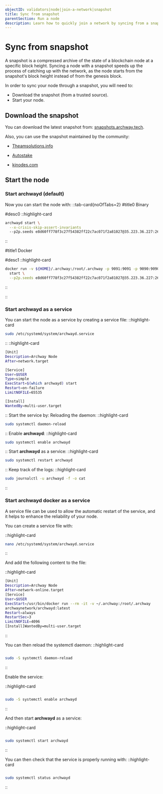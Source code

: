 ```yaml
---
objectID: validators|node|join-a-network|snapshot
title: Sync from snapshot
parentSection: Run a node
description: Learn how to quickly join a network by syncing from a snapshot.
---
```


# Sync from snapshot
A snapshot is a compressed archive of the state of a blockchain node at a specific block height. Syncing a node with a snapshot speeds up the process of catching up with the network, as the node starts from the snapshot's block height instead of from the genesis block.


In order to sync your node through a snapshot, you will need to:
- Download the snapshot (from a trusted source).
- Start your node.

## Download the snapshot
You can download the latest snapshot from:
<a href="https://snapshots.archway.tech" target="_blank">snapshots.archway.tech</a>.

Also, you can use the snapshot maintained by the community:

- <a href="https://www.theamsolutions.info/archway-constantine" target="_blank">Theamsolutions.info</a>

- <a href="https://autostake.com/networks/testnets/archway/#services" target="_blank">Autostake</a>

- <a href="https://services.kjnodes.com/home/testnet/archway/snapshot" target="_blank">kjnodes.com</a>




## Start the node

### Start archwayd (default)

Now you can start the node with:
::tab-card{noOfTabs=2}
#title0
Binary

#desc0
::highlight-card

```bash
archwayd start \
  --x-crisis-skip-assert-invariants
  --p2p.seeds e8d60ff778f3c27f54382ff22c7ac071f2a81027@35.223.36.227:26656
```
::
<!-- --unsafe-skip-upgrades 187340 -->
#title1
Docker

#desc1
::highlight-card

```bash
docker run -v ${HOME}/.archway:/root/.archway -p 9091:9091 -p 9090:9090 -p 26656:26656 -p 26657:26657 -p 1317:1317 docker.io/archwaynetwork/archwayd:constantine \
  start \
  --p2p.seeds e8d60ff778f3c27f54382ff22c7ac071f2a81027@35.223.36.227:26656
```

::

::

### Start archwayd as a service

You can start the node as a service by creating a service file:
::highlight-card

```bash
sudo /etc/systemd/system/archwayd.service

```

::
::highlight-card

```bash
[Unit]
Description=Archway Node
After=network.target

[Service]
User=$USER
Type=simple
ExecStart=$(which archwayd) start
Restart=on-failure
LimitNOFILE=65535

[Install]
WantedBy=multi-user.target

```

::
Start the service by:
Reloading the daemon:
::highlight-card

```bash
sudo systemctl daemon-reload

```

::
Enable **archwayd**:
::highlight-card

```bash
sudo systemctl enable archwayd
```

::
Start **archwayd** as a service:
::highlight-card

```bash
sudo systemctl restart archwayd
```

::
Keep track of the logs:
::highlight-card

```bash
sudo journalctl -u archwayd -f -o cat
```

::


### Start archwayd docker as a service

A service file can be used to allow the automatic restart of the service, and it helps to enhance the reliability of your node.

You can create a service file with:

::highlight-card

```bash
nano /etc/systemd/system/archwayd.service

```

::




And add the following content to the file:

::highlight-card

```bash
[Unit]
Description=Archway Node
After=network-online.target
[Service]
User=$USER
ExecStart=/usr/bin/docker run --rm -it -v ~/.archway:/root/.archway
archwaynetwork/archwayd:latest
Restart=always
RestartSec=3
LimitNOFILE=4096
[Install]WantedBy=multi-user.target
```

::

You can then reload the systemctl daemon:
::highlight-card

```bash

sudo -S systemctl daemon-reload
```

::

Enable the  service:

::highlight-card

```bash

sudo -S systemctl enable archwayd
```

::

And then start **archwayd** as a service:

::highlight-card

```bash

sudo systemctl start archwayd
```

::


You can then check that the service is properly running with:
::highlight-card

```bash

sudo systemctl status archwayd
```

::

